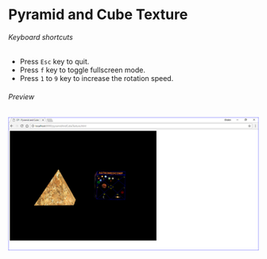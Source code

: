 # Pyramid and Cube Texture

###### Keyboard shortcuts

*   Press `Esc` key to quit.
*   Press `f` key to toggle fullscreen mode.
*   Press `1` to `9` key to increase the rotation speed.

###### Preview

![pyramidAndCubeTexture][pyramid-and-cube-texture-image]

[//]: # "Image declaration"
[pyramid-and-cube-texture-image]: ./preview/pyramidAndCubeTexture.png "Pyramid and Cube Texture"
